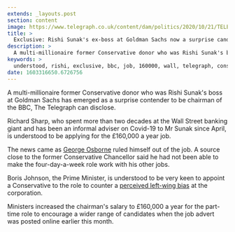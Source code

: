 ```yaml
--- 
extends: _layouts.post 
section: content 
image: https://www.telegraph.co.uk/content/dam/politics/2020/10/21/TELEMMGLPICT000242505667_trans_NvBQzQNjv4Bq6ejSdSi7KPRA3YeQZ9LJVpaBkC64tK5dLqhDj6ZCVKI.jpeg?impolicy=logo-overlay 
title: > 
  Exclusive: Rishi Sunak's ex-boss at Goldman Sachs now a surprise candidate for BBC chairman 
description: > 
  A multi-millionaire former Conservative donor who was Rishi Sunak's boss at Goldman Sachs has emerged as a surprise contender to be chairman of the BBC, The Telegraph can disclose.The news came as George Osborne ruled himself out of the job.A source close to the former Conservative Chancellor said he had not been able to make the four-day-a-week role work with his other jobs.Boris Johnson, the Prime Minister, is understood to be very keen to appoint a Conservative to the role to counter a perceived left-wing bias at the corporation.Ministers increased the chairman's salary to £160,000 a year for the part-time role to encourage a wider range of candidates when the job advert was posted online earlier this month. 
keywords: > 
  understood, rishi, exclusive, bbc, job, 160000, wall, telegraph, conservative, wider, sachs, exboss, role, work, candidate, goldman, sunaks, chairman, surprise 
date: 1603316650.6726756 
--- 
```

<div><p>A multi-millionaire former Conservative donor who was Rishi Sunak's boss at Goldman Sachs has emerged as a surprise contender to be chairman of the BBC, The Telegraph can disclose.</p>
<p>Richard Sharp, who spent more than two decades at the Wall Street banking giant and has been an informal adviser on Covid-19 to Mr Sunak since April, is understood to be applying for the &#163;160,000 a year job.</p>
<p>The news came as <a href="https://www.telegraph.co.uk/politics/2020/10/16/george-osborne-lined-next-bbc-chairman/">George Osborne</a> ruled himself out of the job. A source close to the former Conservative Chancellor said he had not been able to make the four-day-a-week role work with his other jobs.</p>
<p>Boris Johnson, the Prime Minister, is understood to be very keen to appoint a Conservative to the role to counter a <a href="https://www.telegraph.co.uk/politics/2020/08/22/next-bbc-boss-must-tackle-bias-say-ministers/">perceived left-wing bias</a> at the corporation.</p>
<p>Ministers increased the chairman's salary to &#163;160,000 a year for the part-time role to encourage a wider range of candidates when the job advert was posted online earlier this month.</p>
</div>